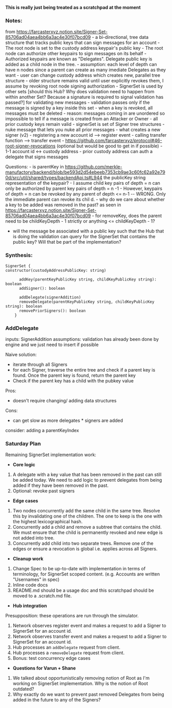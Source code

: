**This is really just being treated as a scratchpad at the moment**

### Notes:

from https://farcasterxyz.notion.site/Signer-Set-85706ad04aea4bb6a3ac4e30f07bcd09 - a bi-directional, tree data structure that tracks public keys that can sign messages for an account - The root node is set to the custody address keypair's public key - The root node can authorize other keypairs to sign messages on its behalf - Authorized keypairs are known as "Delegates". Delegate public key is added as a child node in the tree. - assumption: each level of depth can have n nodes since a parent can create as many imediate Delegates as they want - user can change custody address which creates new, parallel tree structure - older structure remains valid until user explicitly revokes them, I assume by revoking root node signing authorization - SignerSet is used by other sets [should this Hub? Why does validation need to happen from within another Set? Because a signature is required to signal validation has passed?] for validating new messages - validation passes only if the message is signed by a key inside this set - when a key is revoked, all messages must be deleted - reason: messages coming in are unordered so impossible to tell if a message is created from an Attacker or Owner - all prior custody keys remain valid - signerSet is set of Signer tree structures - nuke message that lets you nuke all prior messages - what creates a new signer (v2) - registering a new account id --> register event - calling transfer function --> transfer event - https://github.com/farcasterxyz/protocol#46-root-signer-revocations (optional but would be good to get in if possible) - 1-1 account id <-> custody address - prior custody address can auth a delegate that signs messages

Questions: - is parentKey in https://github.com/merkle-manufactory/backend/blob/be593d2d54ebeeb7353cb9ae3c60fc62a92e790d/src/util/shared/types/backendApi.ts#L944 the publicKey string representation of the keypair? - I assume child key pairs of depth = n can only be authorized by parent key pairs of depth = n -1 - However, keypairs of depth = n can be revoked by any parent of depth <= n-1 -- WRONG. Only the immediate parent can revoke its chil
d. - why do we care about whether a key to be added was removed in the past? as seen in https://farcasterxyz.notion.site/Signer-Set-85706ad04aea4bb6a3ac4e30f07bcd09 - for removeKey, does the parent need to be childKeyDepth - 1 strictly or anything <= childKeyDepth - 1?

- will the message be associated with a public key such that the Hub that is doing the validation can query for the SignerSet that contains the public key? Will that be part of the implementation?

### Synthesis:

```
SignerSet {
constructor(custodyAddressPublicKey: string)

      addKey(parentKeyPublicKey string, childKeyPublicKey string): boolean
      addSigner(): boolean

      addDelegate(signerAddition)
      removeDelegate(parentKeyPublicKey string, childKeyPublicKey string): boolean
      removePriorSigners(): boolean
    }
```

### AddDelegate

inputs: SignerAddition
assumptions: validation has already been done by engine and we just need to insert if possible

Naive solution:

- iterate through all Signers
- for each Signer, traverse the entire tree and check if a parent key is found. Once the parent key is found, return the parent key
- Check if the parent key has a child with the pubkey value

Pros:

- doesn't require changing/ adding data structures

Cons:

- can get slow as more delegates \* signers are added

consider: adding a parentKeyIndex

### Saturday Plan

Remaining SignerSet implementation work:

- **Core logic**

1. A delegate with a key value that has been removed in the past can still be added today. We need to add logic to prevent delegates from being added if they have been removed in the past.
2. Optional: revoke past signers

- **Edge cases**

1. Two nodes concurrently add the same child in the same tree. Resolve this by invalidating one of the children. The one to keep is the one with the highest lexicographical hash.
2. Concurrently add a child and remove a subtree that contains the child. We must ensure that the child is permanently revoked and new edge is not added into tree.
3. Concurrently add child into two separate trees. Remove one of the edges or ensure a revocation is global i.e. applies across all Signers.

- **Cleanup work**

1. Change Spec to be up-to-date with implementation in terms of terminology, for SignerSet scoped content. (e.g. Accounts are written "Usernames" in spec)
2. Inline code docs
3. README.md should be a usage doc and this scratchpad should be moved to a .scratch.md file.

- **Hub integration**

Presupposition: these operations are run through the simulator.

1. Network observes register event and makes a request to add a Signer to SignerSet for an account id.
2. Network observes transfer event and makes a request to add a Signer to SignerSet for an account id.
3. Hub processes an `addDelegate` request from client.
4. Hub processes a `removeDelegate` request from client.
5. Bonus: test concurrency edge cases

- **Questions for Varun + Shane**

1. We talked about opportunistically removing notion of Root as I'm working on SignerSet implementation. Why is the notion of Root outdated?
2. Why exactly do we want to prevent past removed Delegates from being added in the future to any of the Signers?
